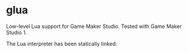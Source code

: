 # glua
Low-level Lua support for Game Maker Studio. Tested with Game Maker Studio 1.

The Lua interpreter has been statically linked.
